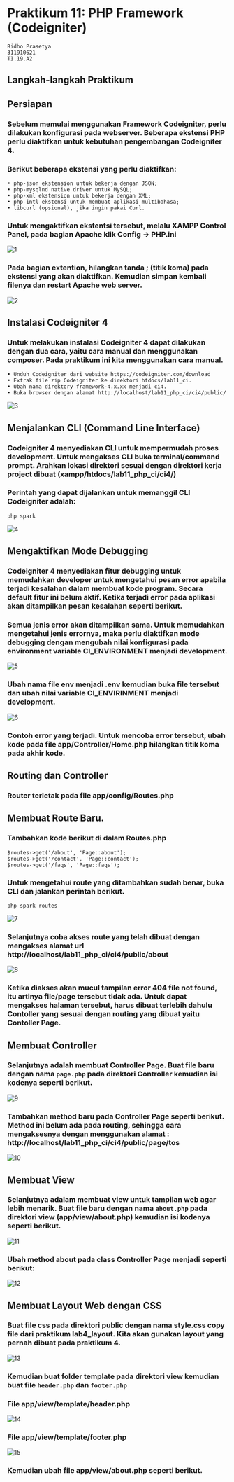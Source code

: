 # Praktikum 11: PHP Framework (Codeigniter)
```
Ridho Prasetya
311910621
TI.19.A2
```
## Langkah-langkah Praktikum
## Persiapan
### Sebelum memulai menggunakan Framework Codeigniter, perlu dilakukan konfigurasi pada webserver. Beberapa ekstensi PHP perlu diaktifkan untuk kebutuhan pengembangan Codeigniter 4.
### Berikut beberapa ekstensi yang perlu diaktifkan:
```
• php-json ekstension untuk bekerja dengan JSON;
• php-mysqlnd native driver untuk MySQL;
• php-xml ekstension untuk bekerja dengan XML;
• php-intl ekstensi untuk membuat aplikasi multibahasa;
• libcurl (opsional), jika ingin pakai Curl.
```
### Untuk mengaktifkan ekstentsi tersebut, melalu XAMPP Control Panel, pada bagian Apache klik Config -> PHP.ini
![1](https://user-images.githubusercontent.com/56241745/122017222-f963ad80-cdeb-11eb-9378-2fada5c4d8ec.png)
### Pada bagian extention, hilangkan tanda ; (titik koma) pada ekstensi yang akan diaktifkan. Kemudian simpan kembali filenya dan restart Apache web server.
![2](https://user-images.githubusercontent.com/56241745/122019181-bb678900-cded-11eb-9962-a1f000f29e60.png)
## Instalasi Codeigniter 4
### Untuk melakukan instalasi Codeigniter 4 dapat dilakukan dengan dua cara, yaitu cara manual dan menggunakan composer. Pada praktikum ini kita menggunakan cara manual.
```
• Unduh Codeigniter dari website https://codeigniter.com/download
• Extrak file zip Codeigniter ke direktori htdocs/lab11_ci.
• Ubah nama direktory framework-4.x.xx menjadi ci4.
• Buka browser dengan alamat http://localhost/lab11_php_ci/ci4/public/
```
![3](https://user-images.githubusercontent.com/56241745/122031310-c8d64080-cdf8-11eb-9f21-fd09fcc9a0f6.png)
## Menjalankan CLI (Command Line Interface)
### Codeigniter 4 menyediakan CLI untuk mempermudah proses development. Untuk mengakses CLI buka terminal/command prompt. Arahkan lokasi direktori sesuai dengan direktori kerja project dibuat (xampp/htdocs/lab11_php_ci/ci4/) 
### Perintah yang dapat dijalankan untuk memanggil CLI Codeigniter adalah:
```
php spark
```
![4](https://user-images.githubusercontent.com/56241745/122187150-f84c8200-ceb8-11eb-82b3-1b63ae79aa21.png)
## Mengaktifkan Mode Debugging
### Codeigniter 4 menyediakan fitur debugging untuk memudahkan developer untuk  mengetahui pesan error apabila terjadi kesalahan dalam membuat kode program. Secara default fitur ini belum aktif. Ketika terjadi error pada aplikasi akan ditampilkan pesan kesalahan seperti berikut.
### Semua jenis error akan ditampilkan sama. Untuk memudahkan mengetahui jenis errornya, maka perlu diaktifkan mode debugging dengan mengubah nilai konfigurasi pada environment variable CI_ENVIRONMENT menjadi development.
![5](https://user-images.githubusercontent.com/56241745/122188176-e9b29a80-ceb9-11eb-9761-75e7c8304ee3.png)
### Ubah nama file env menjadi .env kemudian buka file tersebut dan ubah nilai variable CI_ENVIRINMENT menjadi development.
![6](https://user-images.githubusercontent.com/56241745/122188730-72c9d180-ceba-11eb-906f-e19d86c3a89a.png)
### Contoh error yang terjadi. Untuk mencoba error tersebut, ubah kode pada file app/Controller/Home.php hilangkan titik koma pada akhir kode.
## Routing dan Controller
### Router terletak pada file app/config/Routes.php
## Membuat Route Baru.
### Tambahkan kode berikut di dalam Routes.php
```
$routes->get('/about', 'Page::about');
$routes->get('/contact', 'Page::contact');
$routes->get('/faqs', 'Page::faqs');
```
### Untuk mengetahui route yang ditambahkan sudah benar, buka CLI dan jalankan perintah berikut.
```
php spark routes
```
![7](https://user-images.githubusercontent.com/56241745/122192786-2c767180-cebe-11eb-92df-e74b38eee08c.png)
### Selanjutnya coba akses route yang telah dibuat dengan mengakses alamat url http://localhost/lab11_php_ci/ci4/public/about
![8](https://user-images.githubusercontent.com/56241745/122193254-8ecf7200-cebe-11eb-820b-ea543391aa53.png)
### Ketika diakses akan mucul tampilan error 404 file not found, itu artinya file/page tersebut tidak ada. Untuk dapat mengakses halaman tersebut, harus dibuat terlebih dahulu Contoller yang sesuai dengan routing yang dibuat yaitu Contoller Page.
## Membuat Controller
### Selanjutnya adalah membuat Controller Page. Buat file baru dengan nama `page.php` pada direktori Controller kemudian isi kodenya seperti berikut.
![9](https://user-images.githubusercontent.com/56241745/122194270-7d3a9a00-cebf-11eb-9160-c04261deedda.png)
### Tambahkan method baru pada Controller Page seperti berikut. Method ini belum ada pada routing, sehingga cara mengaksesnya dengan menggunakan alamat : http://localhost/lab11_php_ci/ci4/public/page/tos
![10](https://user-images.githubusercontent.com/56241745/122217878-078ef800-ced8-11eb-948a-5cada664f1f5.png)
## Membuat View
### Selanjutnya adalam membuat view untuk tampilan web agar lebih menarik. Buat file baru dengan nama `about.php` pada direktori view (app/view/about.php) kemudian isi kodenya seperti berikut.
![11](https://user-images.githubusercontent.com/56241745/122219646-d6172c00-ced9-11eb-9dbd-d34416299b8a.png)
### Ubah method about pada class Controller Page menjadi seperti berikut:
![12](https://user-images.githubusercontent.com/56241745/122219996-23939900-ceda-11eb-8191-a31d3b37f475.png)
## Membuat Layout Web dengan CSS
### Buat file css pada direktori public dengan nama style.css copy file dari praktikum lab4_layout. Kita akan gunakan layout yang pernah dibuat pada praktikum 4.
![13](https://user-images.githubusercontent.com/56241745/122221153-36f33400-cedb-11eb-9878-4e03aac06685.png)
### Kemudian buat folder template pada direktori view kemudian buat file `header.php` dan `footer.php`
### File app/view/template/header.php
![14](https://user-images.githubusercontent.com/56241745/122222305-550d6400-cedc-11eb-8933-b9628582846b.png)
### File app/view/template/footer.php
![15](https://user-images.githubusercontent.com/56241745/122222365-65254380-cedc-11eb-9edb-cdb55e1b450b.png)
### Kemudian ubah file app/view/about.php seperti berikut.
